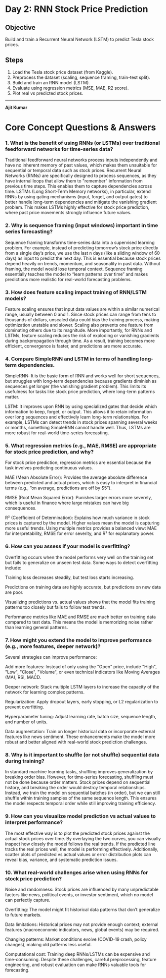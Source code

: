 # Day 2: RNN Stock Price Prediction

## Objective
Build and train a Recurrent Neural Network (LSTM) to predict Tesla stock prices.

## Steps
1. Load the Tesla stock price dataset (from Kaggle).
2. Preprocess the dataset (scaling, sequence framing, train-test split).
3. Build and train an RNN model (LSTM).
4. Evaluate using regression metrics (MSE, MAE, R2 score).
5. Plot real vs predicted stock prices.

---
**Ajit Kumar**

# Core Concept Questions & Answers

### 1. What is the benefit of using RNNs (or LSTMs) over traditional feedforward networks for time-series data?

Traditional feedforward neural networks process inputs independently and have no inherent memory of past values, which makes them unsuitable for sequential or temporal data such as stock prices. Recurrent Neural Networks (RNNs) are specifically designed to process sequences, as they have internal loops that allow them to "remember" information from previous time steps. This enables them to capture dependencies across time. LSTMs (Long Short-Term Memory networks), in particular, extend RNNs by using gating mechanisms (input, forget, and output gates) to better handle long-term dependencies and mitigate the vanishing gradient problem. This makes LSTMs highly effective for stock price prediction, where past price movements strongly influence future values.

### 2. Why is sequence framing (input windows) important in time series forecasting?

Sequence framing transforms time-series data into a supervised learning problem. For example, instead of predicting tomorrow’s stock price directly from a single day’s price, we use the last n days (like a sliding window of 60 days) as input to predict the next day. This is essential because stock prices depend heavily on trends, momentum, and seasonality in past data. Without framing, the model would lose temporal context. Sequence framing essentially teaches the model to “learn patterns over time” and makes predictions more realistic for real-world forecasting problems.

### 3. How does feature scaling impact training of RNN/LSTM models?

Feature scaling ensures that input data values are within a similar numerical range, usually between 0 and 1. Since stock prices can range from tens to thousands of dollars, unscaled data could bias the training process, making optimization unstable and slower. Scaling also prevents one feature from dominating others due to its magnitude. More importantly, for RNNs and LSTMs, feature scaling reduces the risk of exploding or vanishing gradients during backpropagation through time. As a result, training becomes more efficient, convergence is faster, and predictions are more accurate.

### 4. Compare SimpleRNN and LSTM in terms of handling long-term dependencies.

SimpleRNN: It is the basic form of RNN and works well for short sequences, but struggles with long-term dependencies because gradients diminish as sequences get longer (the vanishing gradient problem). This limits its usefulness for tasks like stock price prediction, where long-term patterns matter.

LSTM: It improves upon RNN by using specialized gates that decide which information to keep, forget, or output. This allows it to retain information over long sequences and effectively learn long-term relationships. For example, LSTMs can detect trends in stock prices spanning several weeks or months, something SimpleRNN cannot handle well. Thus, LSTMs are more robust for real-world time-series forecasting.

### 5. What regression metrics (e.g., MAE, RMSE) are appropriate for stock price prediction, and why?

For stock price prediction, regression metrics are essential because the task involves predicting continuous values.

MAE (Mean Absolute Error): Provides the average absolute difference between predicted and actual prices, which is easy to interpret in financial terms (e.g., “on average, predictions are off by $5”).

RMSE (Root Mean Squared Error): Punishes larger errors more severely, which is useful in finance where large mistakes can have big consequences.

R² (Coefficient of Determination): Explains how much variance in stock prices is captured by the model. Higher values mean the model is capturing more useful trends.
Using multiple metrics provides a balanced view: MAE for interpretability, RMSE for error severity, and R² for explanatory power.

### 6. How can you assess if your model is overfitting?

Overfitting occurs when the model performs very well on the training set but fails to generalize on unseen test data. Some ways to detect overfitting include:

Training loss decreases steadily, but test loss starts increasing.

Predictions on training data are highly accurate, but predictions on new data are poor.

Visualizing predictions vs. actual values shows that the model fits training patterns too closely but fails to follow test trends.

Performance metrics like MAE and RMSE are much better on training data compared to test data.
This means the model is memorizing noise rather than learning general patterns.

### 7. How might you extend the model to improve performance (e.g., more features, deeper network)?

Several strategies can improve performance:

Add more features: Instead of only using the "Open" price, include "High", "Low", "Close", "Volume", or even technical indicators like Moving Averages (MA), RSI, MACD.

Deeper network: Stack multiple LSTM layers to increase the capacity of the network for learning complex patterns.

Regularization: Apply dropout layers, early stopping, or L2 regularization to prevent overfitting.

Hyperparameter tuning: Adjust learning rate, batch size, sequence length, and number of units.

Data augmentation: Train on longer historical data or incorporate external features like news sentiment.
These enhancements make the model more robust and better aligned with real-world stock prediction challenges.

### 8. Why is it important to shuffle (or not shuffle) sequential data during training?

In standard machine learning tasks, shuffling improves generalization by breaking order bias. However, for time-series forecasting, shuffling must not be done because order matters. Stock prices depend on sequential history, and breaking the order would destroy temporal relationships. Instead, we train the model on sequential batches (in order), but we can still shuffle within training samples of the same sequence length. This ensures the model respects temporal order while still improving training efficiency.

### 9. How can you visualize model prediction vs actual values to interpret performance?

The most effective way is to plot the predicted stock prices against the actual stock prices over time. By overlaying the two curves, you can visually inspect how closely the model follows the real trends. If the predicted line tracks the real prices well, the model is performing effectively. Additionally, scatter plots of predicted vs actual values or error distribution plots can reveal bias, variance, and systematic prediction issues.

### 10. What real-world challenges arise when using RNNs for stock price prediction?

Noise and randomness: Stock prices are influenced by many unpredictable factors like news, political events, or investor sentiment, which no model can perfectly capture.

Overfitting: The model might fit historical data patterns that don’t generalize to future markets.

Data limitations: Historical prices may not provide enough context; external features (macroeconomic indicators, news, global events) may be required.

Changing patterns: Market conditions evolve (COVID-19 crash, policy changes), making old patterns less useful.

Computational cost: Training deep RNNs/LSTMs can be expensive and time-consuming.
Despite these challenges, careful preprocessing, feature engineering, and robust evaluation can make RNNs valuable tools for forecasting.
